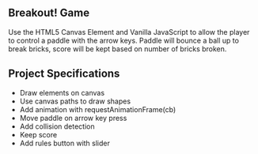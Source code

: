## Breakout! Game

Use the HTML5 Canvas Element and Vanilla JavaScript to allow the player to control a paddle with the arrow keys. Paddle will bounce a ball up to break bricks, score will be kept based on number of bricks broken.

## Project Specifications

- Draw elements on canvas
- Use canvas paths to draw shapes
- Add animation with requestAnimationFrame(cb)
- Move paddle on arrow key press
- Add collision detection
- Keep score
- Add rules button with slider